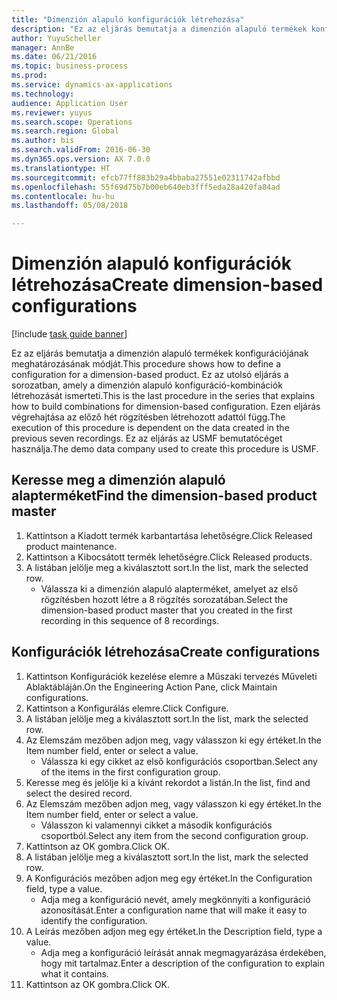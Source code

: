 ```yaml
--- 
title: "Dimenzión alapuló konfigurációk létrehozása"
description: "Ez az eljárás bemutatja a dimenzión alapuló termékek konfigurációjának meghatározásának módját."
author: YuyuScheller
manager: AnnBe
ms.date: 06/21/2016
ms.topic: business-process
ms.prod: 
ms.service: dynamics-ax-applications
ms.technology: 
audience: Application User
ms.reviewer: yuyus
ms.search.scope: Operations
ms.search.region: Global
ms.author: bis
ms.search.validFrom: 2016-06-30
ms.dyn365.ops.version: AX 7.0.0
ms.translationtype: HT
ms.sourcegitcommit: efcb77ff883b29a4bbaba27551e02311742afbbd
ms.openlocfilehash: 55f69d75b7b00eb640eb3fff5eda28a420fa84ad
ms.contentlocale: hu-hu
ms.lasthandoff: 05/08/2018

---
```

# <a name="create-dimension-based-configurations"></a><span data-ttu-id="00f7e-103">Dimenzión alapuló konfigurációk létrehozása</span><span class="sxs-lookup"><span data-stu-id="00f7e-103">Create dimension-based configurations</span></span>

[!include [task guide banner](../../includes/task-guide-banner.md)]

<span data-ttu-id="00f7e-104">Ez az eljárás bemutatja a dimenzión alapuló termékek konfigurációjának meghatározásának módját.</span><span class="sxs-lookup"><span data-stu-id="00f7e-104">This procedure shows how to define a configuration for a dimension-based product.</span></span> <span data-ttu-id="00f7e-105">Ez az utolsó eljárás a sorozatban, amely a dimenzión alapuló konfiguráció-kombinációk létrehozását ismerteti.</span><span class="sxs-lookup"><span data-stu-id="00f7e-105">This is the last procedure in the series that explains how to build combinations for dimension-based configuration.</span></span> <span data-ttu-id="00f7e-106">Ezen eljárás végrehajtása az előző hét rögzítésben létrehozott adattól függ.</span><span class="sxs-lookup"><span data-stu-id="00f7e-106">The execution of this procedure is dependent on the data created in the previous seven recordings.</span></span> <span data-ttu-id="00f7e-107">Ez az eljárás az USMF bemutatócéget használja.</span><span class="sxs-lookup"><span data-stu-id="00f7e-107">The demo data company used to create this procedure is USMF.</span></span>


## <a name="find-the-dimension-based-product-master"></a><span data-ttu-id="00f7e-108">Keresse meg a dimenzión alapuló alapterméket</span><span class="sxs-lookup"><span data-stu-id="00f7e-108">Find the dimension-based product master</span></span>
1. <span data-ttu-id="00f7e-109">Kattintson a Kiadott termék karbantartása lehetőségre.</span><span class="sxs-lookup"><span data-stu-id="00f7e-109">Click Released product maintenance.</span></span>
2. <span data-ttu-id="00f7e-110">Kattintson a Kibocsátott termék lehetőségre.</span><span class="sxs-lookup"><span data-stu-id="00f7e-110">Click Released products.</span></span>
3. <span data-ttu-id="00f7e-111">A listában jelölje meg a kiválasztott sort.</span><span class="sxs-lookup"><span data-stu-id="00f7e-111">In the list, mark the selected row.</span></span>
    * <span data-ttu-id="00f7e-112">Válassza ki a dimenzión alapuló alapterméket, amelyet az első rögzítésben hozott létre a 8 rögzítés sorozatában.</span><span class="sxs-lookup"><span data-stu-id="00f7e-112">Select the dimension-based product master that you created in the first recording in this sequence of 8 recordings.</span></span>  

## <a name="create-configurations"></a><span data-ttu-id="00f7e-113">Konfigurációk létrehozása</span><span class="sxs-lookup"><span data-stu-id="00f7e-113">Create configurations</span></span>
1. <span data-ttu-id="00f7e-114">Kattintson Konfigurációk kezelése elemre a Műszaki tervezés Műveleti Ablaktábláján.</span><span class="sxs-lookup"><span data-stu-id="00f7e-114">On the Engineering Action Pane, click Maintain configurations.</span></span>
2. <span data-ttu-id="00f7e-115">Kattintson a Konfigurálás elemre.</span><span class="sxs-lookup"><span data-stu-id="00f7e-115">Click Configure.</span></span>
3. <span data-ttu-id="00f7e-116">A listában jelölje meg a kiválasztott sort.</span><span class="sxs-lookup"><span data-stu-id="00f7e-116">In the list, mark the selected row.</span></span>
4. <span data-ttu-id="00f7e-117">Az Elemszám mezőben adjon meg, vagy válasszon ki egy értéket.</span><span class="sxs-lookup"><span data-stu-id="00f7e-117">In the Item number field, enter or select a value.</span></span>
    * <span data-ttu-id="00f7e-118">Válassza ki egy cikket az első konfigurációs csoportban.</span><span class="sxs-lookup"><span data-stu-id="00f7e-118">Select any of the items in the first configuration group.</span></span>  
5. <span data-ttu-id="00f7e-119">Keresse meg és jelölje ki a kívánt rekordot a listán.</span><span class="sxs-lookup"><span data-stu-id="00f7e-119">In the list, find and select the desired record.</span></span>
6. <span data-ttu-id="00f7e-120">Az Elemszám mezőben adjon meg, vagy válasszon ki egy értéket.</span><span class="sxs-lookup"><span data-stu-id="00f7e-120">In the Item number field, enter or select a value.</span></span>
    * <span data-ttu-id="00f7e-121">Válasszon ki valamennyi cikket a második konfigurációs csoportból.</span><span class="sxs-lookup"><span data-stu-id="00f7e-121">Select any item from the second configuration group.</span></span>  
7. <span data-ttu-id="00f7e-122">Kattintson az OK gombra.</span><span class="sxs-lookup"><span data-stu-id="00f7e-122">Click OK.</span></span>
8. <span data-ttu-id="00f7e-123">A listában jelölje meg a kiválasztott sort.</span><span class="sxs-lookup"><span data-stu-id="00f7e-123">In the list, mark the selected row.</span></span>
9. <span data-ttu-id="00f7e-124">A Konfigurációs mezőben adjon meg egy értéket.</span><span class="sxs-lookup"><span data-stu-id="00f7e-124">In the Configuration field, type a value.</span></span>
    * <span data-ttu-id="00f7e-125">Adja meg a konfiguráció nevét, amely megkönnyíti a konfiguráció azonosítását.</span><span class="sxs-lookup"><span data-stu-id="00f7e-125">Enter a configuration name that will make it easy to identify the configuration.</span></span>  
10. <span data-ttu-id="00f7e-126">A Leírás mezőben adjon meg egy értéket.</span><span class="sxs-lookup"><span data-stu-id="00f7e-126">In the Description field, type a value.</span></span>
    * <span data-ttu-id="00f7e-127">Adja meg a konfiguráció leírását annak megmagyarázása érdekében, hogy mit tartalmaz.</span><span class="sxs-lookup"><span data-stu-id="00f7e-127">Enter a description of the configuration to explain what it contains.</span></span>  
11. <span data-ttu-id="00f7e-128">Kattintson az OK gombra.</span><span class="sxs-lookup"><span data-stu-id="00f7e-128">Click OK.</span></span>


